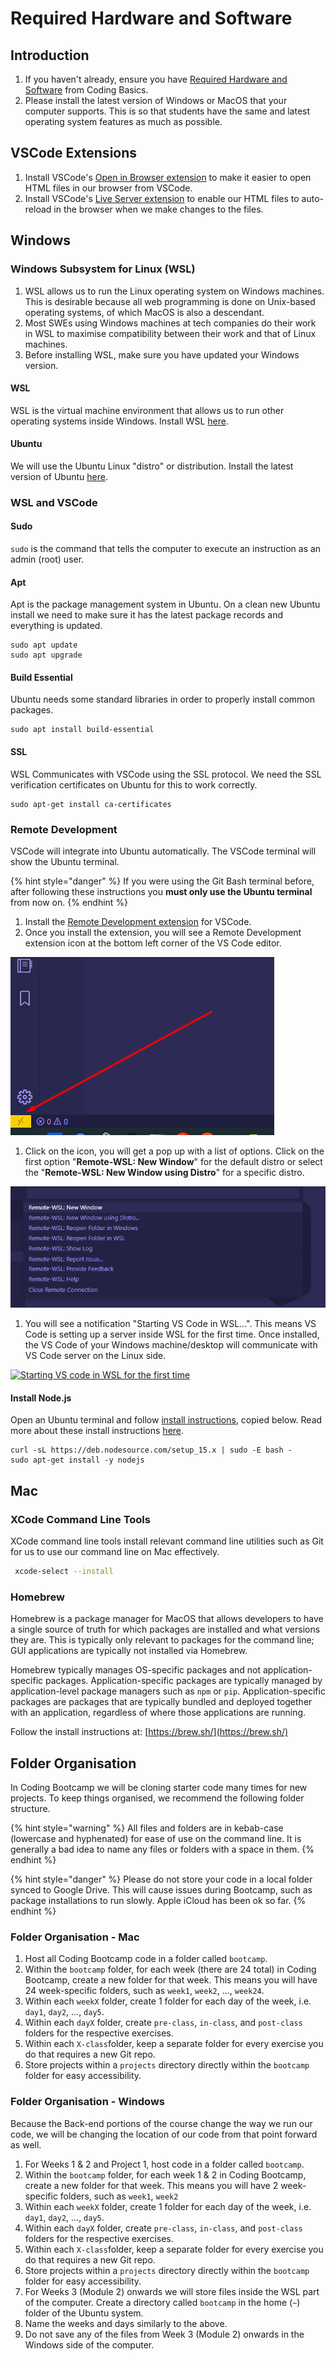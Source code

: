# Required Hardware and Software

## Introduction

1. If you haven't already, ensure you have [Required Hardware and Software](https://basics.rocketacademy.co/course-logistics/required-hardware-and-software) from Coding Basics.
2. Please install the latest version of Windows or MacOS that your computer supports. This is so that students have the same and latest operating system features as much as possible.

## VSCode Extensions

1. Install VSCode's [Open in Browser extension](https://marketplace.visualstudio.com/items?itemName=techer.open-in-browser) to make it easier to open HTML files in our browser from VSCode.
2. Install VSCode's [Live Server extension](https://marketplace.visualstudio.com/items?itemName=ritwickdey.LiveServer) to enable our HTML files to auto-reload in the browser when we make changes to the files.

## Windows

### Windows Subsystem for Linux \(WSL\)

1. WSL allows us to run the Linux operating system on Windows machines. This is desirable because all web programming is done on Unix-based operating systems, of which MacOS is also a descendant.
2. Most SWEs using Windows machines at tech companies do their work in WSL to maximise compatibility between their work and that of Linux machines.
3. Before installing WSL, make sure you have updated your Windows version.

#### WSL

WSL is the virtual machine environment that allows us to run other operating systems inside Windows. Install WSL [here](https://docs.microsoft.com/en-us/windows/wsl/install-win10).

#### Ubuntu

We will use the Ubuntu Linux "distro" or distribution. Install the latest version of Ubuntu [here](https://www.microsoft.com/en-sg/p/ubuntu-2004-lts/9n6svws3rx71).

### WSL and VSCode

#### Sudo

`sudo` is the command that tells the computer to execute an instruction as an admin \(root\) user.

#### Apt

Apt is the package management system in Ubuntu. On a clean new Ubuntu install we need to make sure it has the latest package records and everything is updated.

```text
sudo apt update
sudo apt upgrade
```

#### Build Essential

Ubuntu needs some standard libraries in order to properly install common packages.

```text
sudo apt install build-essential
```

#### SSL

WSL Communicates with VSCode using the SSL protocol. We need the SSL verification certificates on Ubuntu for this to work correctly.

```text
sudo apt-get install ca-certificates
```

### Remote Development

VSCode will integrate into Ubuntu automatically. The VSCode terminal will show the Ubuntu terminal.

{% hint style="danger" %}
If you were using the Git Bash terminal before, after following these instructions you **must only use the Ubuntu terminal** from now on.
{% endhint %}

1. Install the [Remote Development extension](https://marketplace.visualstudio.com/items?itemName=ms-vscode-remote.vscode-remote-extensionpack) for VSCode.
2. Once you install the extension, you will see a Remote Development extension icon at the bottom left corner of the VS Code editor.

![](../.gitbook/assets/wsl-ss1.png)

1. Click on the icon, you will get a pop up with a list of options. Click on the first option "**Remote-WSL: New Window**" for the default distro or select the "**Remote-WSL: New Window using Distro**" for a specific distro.

![](../.gitbook/assets/wsl-ss2.png)

1. You will see a notification "Starting VS Code in WSL...". This means VS Code is setting up a server inside WSL for the first time. Once installed, the VS Code of your Windows machine/desktop will communicate with VS Code server on the Linux side.

[![Starting VS code in WSL for the first time](https://res.cloudinary.com/practicaldev/image/fetch/s--hQNq4fVk--/c_limit%2Cf_auto%2Cfl_progressive%2Cq_auto%2Cw_880/https://dev-to-uploads.s3.amazonaws.com/i/3667py1lgpqwwl1ijafz.png)](https://res.cloudinary.com/practicaldev/image/fetch/s--hQNq4fVk--/c_limit%2Cf_auto%2Cfl_progressive%2Cq_auto%2Cw_880/https://dev-to-uploads.s3.amazonaws.com/i/3667py1lgpqwwl1ijafz.png)

#### Install Node.js

Open an Ubuntu terminal and follow [install instructions](https://github.com/nodesource/distributions/blob/master/README.md#installation-instructions), copied below. Read more about these install instructions [here](https://dev.to/ajeet/the-ultimate-guide-to-use-vs-code-with-windows-subsystem-for-linux-wsl-51hc).

```text
curl -sL https://deb.nodesource.com/setup_15.x | sudo -E bash -
sudo apt-get install -y nodejs
```

## Mac

### XCode Command Line Tools

XCode command line tools install relevant command line utilities such as Git for us to use our command line on Mac effectively.

```bash
 xcode-select --install
```

### Homebrew

Homebrew is a package manager for MacOS that allows developers to have a single source of truth for which packages are installed and what versions they are. This is typically only relevant to packages for the command line; GUI applications are typically not installed via Homebrew.

Homebrew typically manages OS-specific packages and not application-specific packages. Application-specific packages are typically managed by application-level package managers such as `npm` or `pip`. Application-specific packages are packages that are typically bundled and deployed together with an application, regardless of where those applications are running.

Follow the install instructions at: [https://brew.sh/](https://brew.sh/)

## Folder Organisation 

In Coding Bootcamp we will be cloning starter code many times for new projects. To keep things organised, we recommend the following folder structure.

{% hint style="warning" %}
All files and folders are in kebab-case \(lowercase and hyphenated\) for ease of use on the command line. It is generally a bad idea to name any files or folders with a space in them.
{% endhint %}

{% hint style="danger" %}
Please do not store your code in a local folder synced to Google Drive. This will cause issues during Bootcamp, such as package installations to run slowly. Apple iCloud has been ok so far.
{% endhint %}

### Folder Organisation - Mac

1. Host all Coding Bootcamp code in a folder called `bootcamp`.
2. Within the `bootcamp` folder, for each week \(there are 24 total\) in Coding Bootcamp, create a new folder for that week. This means you will have 24 week-specific folders, such as `week1`, `week2`, ..., `week24`.
3. Within each `weekX` folder, create 1 folder for each day of the week, i.e. `day1`, `day2`, ..., `day5`.
4. Within each `dayX` folder, create `pre-class`, `in-class`, and `post-class` folders for the respective exercises.
5. Within each `X-class`folder, keep a separate folder for every exercise you do that requires a new Git repo.
6. Store projects within a `projects` directory directly within the `bootcamp` folder for easy accessibility.

### Folder Organisation - Windows

Because the Back-end portions of the course change the way we run our code, we will be changing the location of our code from that point forward as well.

1. For Weeks 1 & 2 and Project 1, host code in a folder called `bootcamp`.
2. Within the `bootcamp` folder, for each week 1 & 2 in Coding Bootcamp, create a new folder for that week. This means you will have 2 week-specific folders, such as `week1`, `week2`
3. Within each `weekX` folder, create 1 folder for each day of the week, i.e. `day1`, `day2`, ..., `day5`.
4. Within each `dayX` folder, create `pre-class`, `in-class`, and `post-class` folders for the respective exercises.
5. Within each `X-class`folder, keep a separate folder for every exercise you do that requires a new Git repo.
6. Store projects within a `projects` directory directly within the `bootcamp` folder for easy accessibility.
7. For Weeks 3 \(Module 2\) onwards we will store files inside the WSL part of the computer. Create a directory called `bootcamp` in the home \(`~`\) folder of the Ubuntu system.
8. Name the weeks and days similarly to the above.
9. Do not save any of the files from Week 3 \(Module 2\) onwards in the Windows side of the computer.


